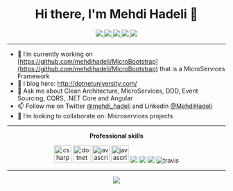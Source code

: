 <h1 align="center">Hi there, I'm Mehdi Hadeli 👋</h1>

<p align="center"> 
 <a href="https://github.com/mehdihadeli/vistr.dev" alt="mehdi hadeli's github stats">
  <img src="https://vistr.dev/badge?repo=mehdihadeli&corners=square" />
 </a>
 <a href="https://twitter.com/mehdi_hadeli" alt="mehdi hadeli's github stats">
   <img src="https://img.shields.io/badge/-@mehdi_hadeli-%231DA1F2?style=flat-square&logo=twitter&logoColor=ffffff" />
 </a>
 <a href="https://github.com/mehdihadeli" alt="mehdi hadeli's github stats">
   <img src="https://img.shields.io/badge/-@mehdihadeli-%23181717?style=flat-square&logo=github" />
 </a>
 <a href="https://www.linkedin.com/in/mehdihadeli" alt="mehdi hadeli's github stats">
   <img src="https://img.shields.io/badge/-mehdihadeli-blue?style=flat-square&logo=Linkedin&logoColor=white&link=https://www.linkedin.com/in/mehdihadeli" />
 </a>
 <a href="https://dotnetuniversity.com" alt="mehdi hadeli's blog">
   <img src="https://img.shields.io/website?down_color=lightgrey&down_message=offline&up_color=blue&up_message=dotnetuniversity.com&url=https://dotnetuniversity.com" />
 </a>
</p>

---

- 🔭 I’m currently working on [https://github.com/mehdihadeli/MicroBootstrap](https://github.com/mehdihadeli/MicroBootstrap) that is a MicroServices Framework
- 📃 I blog here: http://dotnetuniversity.com/
- 💬 Ask me about Clean Architecture, MicroServices, DDD, Event Sourcing, CQRS, .NET Core and Angular
- 📫 Follow me on Twitter [@mehdi_hadeli](https://twitter.com/mehdi_hadeli) and Linkedin [@MehdiHadeli](https://www.linkedin.com/in/mehdihadeli/)
- 👯 I’m looking to collaborate on: Microservices projects

---

<p align="center"> 
 <strong>
  Professional skills
  </strong>
</p>

<p align="center"> 
  <img src="https://devicons.github.io/devicon/devicon.git/icons/csharp/csharp-original.svg" alt="csharp" width="40" height="40" />
  <img src="https://devicons.github.io/devicon/devicon.git/icons/dot-net/dot-net-original-wordmark.svg" alt="dotnet" width="40" height="40" />
  <img src="https://devicon.dev/devicon.git/icons/javascript/javascript-original.svg" alt="javascript" width="40" height="40" />
  <img src="https://devicon.dev/devicon.git/icons/typescript/typescript-original.svg" alt="javascript" width="40" height="40" />
  <img src="https://img.icons8.com/color/48/000000/docker.png"/>
  <img src="https://img.icons8.com/color/48/000000/angularjs.png"/>
  <img src="https://img.icons8.com/color/48/000000/kubernetes.png"/>
  <img src="https://img.icons8.com/color/48/000000/travis-ci.png" alt="travis"/>
</p>

---

<p align="center">
  <a href="#" alt="mehdi hadeli's github stats"><img src="https://github-readme-stats.vercel.app/api?username=mehdihadeli" /></a>
</p>
